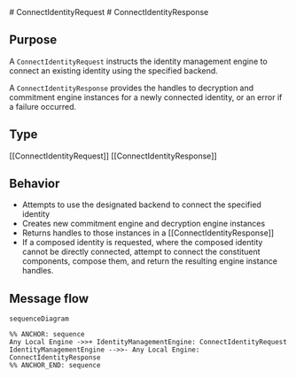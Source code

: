 <div class="message">
# ConnectIdentityRequest
# ConnectIdentityResponse

## Purpose

<!-- --8<-- [start:purpose] -->
A `ConnectIdentityRequest` instructs the identity management engine to connect an existing identity using the specified backend.

A `ConnectIdentityResponse` provides the handles to decryption and commitment engine instances for a newly connected identity, or an error if a failure occurred.
<!-- --8<-- [end:purpose] -->

## Type

<!-- --8<-- [start:type] -->
[[ConnectIdentityRequest]]
[[ConnectIdentityResponse]]
<!-- --8<-- [end:type] -->

## Behavior

<!-- --8<-- [start:behavior] -->
- Attempts to use the designated backend to connect the specified identity
- Creates new commitment engine and decryption engine instances
- Returns handles to those instances in a [[ConnectIdentityResponse]]
- If a composed identity is requested, where the composed identity cannot be directly connected, attempt to connect the constituent components, compose them, and return the resulting engine instance handles.
<!-- --8<-- [end:behavior] -->

## Message flow

<!-- --8<-- [start:messages] -->
```mermaid
sequenceDiagram

%% ANCHOR: sequence
Any Local Engine ->>+ IdentityManagementEngine: ConnectIdentityRequest
IdentityManagementEngine -->>- Any Local Engine: ConnectIdentityResponse
%% ANCHOR_END: sequence
```
<!-- --8<-- [end:messages] -->

</div>